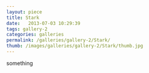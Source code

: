 ```yaml
---
layout: piece
title: Stark
date:   2013-07-03 10:29:39
tags: gallery-2
categories: galleries
permalink: /galleries/gallery-2/Stark/
thumb: /images/galleries/gallery-2/Stark/thumb.jpg
---
```


something
